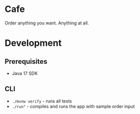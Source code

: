 # Cafe
Order anything you want. Anything at all.

# Development
## Prerequisites
- Java 17 SDK

## CLI
- `./mvnw verify` - runs all tests
- `./run"` - compiles and runs the app with sample order input